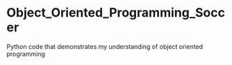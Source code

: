 # Object_Oriented_Programming_Soccer
Python code that demonstrates my understanding of object oriented programming
